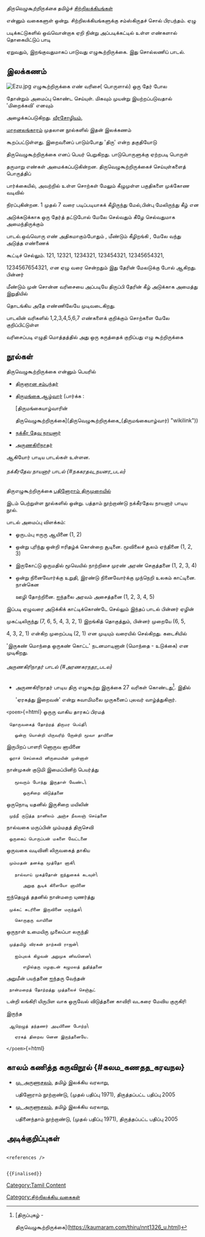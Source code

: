 *திருவெழுகூற்றிருக்கை* தமிழ்ச் [சிற்றிலக்கியங்கள்](சிற்றிலக்கியங்கள் "wikilink")
என்னும் வகைகளுள் ஒன்று. சிற்றிலக்கியங்களுக்கு சம்ஸ்கிருதச் சொல் பிரபந்தம். ஏழு
படிக்கட்டுகளில் ஒவ்வொன்றாக ஏறி நின்று அப்படிக்கட்டில் உள்ள எண்களால் தொகையிட்டுப் பாடி
ஏறுவதும், இறங்குவதுமாகப் பாடுவது எழுகூற்றிருக்கை. இது சொல்லணிப் பாடல்.

## இலக்கணம்

![](Ezu.jpg "Ezu.jpg") எழுகூற்றிருக்கை எண் வரிசை( பொருளால்) ஒரு தேர் போல
தோன்றும் அமைப்பு கொண்ட செய்யுள். மிகவும் முயன்று இயற்றப்படுவதால் \'மிறைக்கவி\' எனவும்
அழைக்கப்படுகிறது. [வீரசோழியம்](வீரசோழியம் "wikilink"),
[மாறனலங்காரம்](மாறனலங்காரம் "wikilink") முதலான நூல்களில் இதன் இலக்கணம்
கூறப்பட்டுள்ளது. இறைவனைப் பாடும்போது \'திரு\' என்ற தகுதியோடு
திருவெழுகூற்றிருக்கை எனப் பெயர் பெறுகிறது. பாடுபொருளுக்கு ஏற்றபடி பொருள்
தருமாறு எண்கள் அமைக்கப்படுகின்றன. திருவெழுகூற்றிருக்கைச் செய்யுள்களைத் பொருத்திப்
பார்க்கையில், அவற்றில் உள்ள சொற்கள் மேலும் கீழுமுள்ள பகுதிகளை முக்கோண வடிவில்
நிரப்புகின்றன. 1 முதல் 7 வரை படிப்படியாகக் கீழிருந்து மேல்,பின்பு மேலிருந்து கீழ் என
அடுக்கடுக்காக ஒரு தேர்த் தட்டுபோல் மேலே செல்வதும் கீழே செல்வதுமாக அமைந்திருக்கும்
பாடல்.ஒவ்வொரு எண் அதிகமாகும்போதும் , மீண்டும் கீழிறங்கி , மேலே வந்து அடுத்த எண்ணைக்
கூட்டிச் செல்லும். 121, 12321, 1234321, 123454321, 12345654321,
1234567654321, என ஏழு வரை சென்றதும் இது தேரின் மேலடுக்கு போல் ஆகிறது. பின்னர்
மீண்டும் முன் சொன்ன வரிசையை அப்படியே திருப்பி தேரின் கீழ் அடுக்காக அமைத்து இறுதியில்
தொடங்கிய அதே எண்ணிலேயே முடிவடைகிறது.

பாடலின் வரிகளில் 1,2,3,4,5,6,7 எண்களைக் குறிக்கும் சொற்களை மேலே குறிப்பிட்டுள்ள
வரிசைப்படி எழுதி மொத்தத்தில் அது ஒரு கருத்தைக் குறிப்பது எழு கூற்றிருக்கை

## நூல்கள்

திருவெழுகூற்றிருக்கை என்னும் பெயரில்

-   [திருஞான சம்பந்தர்](திருஞான_சம்பந்தர் "wikilink")
-   [திருமங்கை ஆழ்வார்](திருமங்கையாழ்வார் "wikilink") (பார்க்க :
    [திருமங்கையாழ்வாரின்
    திருவெழுகூற்றிருக்கை](திருவெழுகூற்றிருக்கை_(திருமங்கையாழ்வார்) "wikilink"))
-   [நக்கீர தேவ நாயனார்](நக்கீர_தேவ_நாயனார் "wikilink")
-   [அருணகிரிநாதர்](அருணகிரிநாதர் "wikilink")

ஆகியோர் பாடிய பாடல்கள் உள்ளன.

###### நக்கீரதேவ நாயனார் பாடல் {#நககரதவ_நயனர_படல}

திருஎழுகூற்றிருக்கை [பதினோராம் திருமுறையில்](பதினோராம்_திருமுறை "wikilink")
இடம் பெற்றுள்ள நூல்களில் ஒன்று. பத்தாம் நூற்றாண்டு நக்கீரதேவ நாயனார் பாடிய நூல்.

பாடல் அமைப்பு விளக்கம்:

-   ஓருடம்பு ஈருரு ஆயினை (1, 2)
-   ஒன்று புரிந்து ஒன்றி ஈரிதழ்க் கொன்றை சூடினை. மூவிலைச் சூலம் ஏந்தினை (1, 2, 3)
-   இருகோட்டு ஒருமதில் மூவெயில் நாற்றிசை முரண் அரண் செகுத்தனை (1, 2, 3, 4)
-   ஒன்று நினைவோர்க்கு உறுதி, இரண்டு நினைவோர்க்கு முந்நெறி உலகம் காட்டினை. நான்கென
    ஊழி தோற்றினை. ஐந்தலை அரவம் அசைத்தனை (1, 2, 3, 4, 5)

இப்படி ஏழுவரை அடுக்கிக் காட்டிக்கொண்டே செல்லும் இந்தப் பாடல் பின்னர் ஏழின்
முகட்டிலிருந்து (7, 6, 5, 4, 3, 2, 1) இறங்கித் தொகுத்தும், பின்னர் முறையே (6, 5,
4, 3, 2, 1) என்கிற முறைப்படி (2, 1) என முடியும் வரையில் செல்கிறது. கடைசியில்
\'இருகண் மொந்தை ஒருகண் கொட்ட' நடனமாடினான் (மொந்தை - உடுக்கை) என முடிகிறது.

###### அருணகிரிநாதர் பாடல் {#அரணகரநதர_படல}

-   அருணகிரிநாதர் பாடிய திரு எழுகூற்று இருக்கை 27 வரிகள் கொண்டது[^1]. இதில்
    \'ஏரகத்து இறைவன்\' என்று சுவாமிமலை முருகனைப் புலவர் வாழ்த்துகிறார்.

`<poem>`{=html} ஓருரு வாகிய தாரகப் பிரமத்

` தொருவகைத் தோற்றத் திருமர பெய்தி`\
`   ஒன்றா யொன்றி யிருவரிற் றோன்றி மூவா தாயினை`

இருபிறப் பாளரி னொருவ னாயினை

` ஓராச் செய்கையி னிருமையின் முன்னாள்`

நான்முகன் குடுமி இமைப்பினிற் பெயர்த்து

`   மூவரும் போந்து இருதாள் வேண்ட`\
`      ஒருசிறை விடுத்தனை`

ஒருநொடி யதனில் இருசிறை மயிலின்

` முந்நீ ருடுத்த நானிலம் அஞ்ச நீவலஞ் செய்தனை`

நால்வகை மருப்பின் மும்மதத் திருசெவி

` ஒருகைப் பொருப்பன் மகளை வேட்டனை`

ஒருவகை வடிவினி லிருவகைத் தாகிய

` மும்மதன் தனக்கு மூத்தோ னாகி`\
`   நால்வாய் முகத்தோன் ஐந்துகைக் கடவுள்`\
`      அறுகு சூடிக் கிளையோ னாயினை`

ஐந்தெழுத் ததனில் நான்மறை யுணர்த்து

` முக்கட் சுடரினை இருவினை மருந்துக்`\
`   கொருகுரு வாயினை`

ஒருநாள் உமையிரு முலைப்பா லருந்தி

` முத்தமிழ் விரகன் நாற்கவி ராஜன்`\
`   ஐம்புலக் கிழவன் அறுமுக னிவனென`\
`      எழில்தரு மழகுடன் கழுமலத் துதித்தனை`

அறுமீன் பயந்தனை ஐந்தரு வேந்தன்

` நான்மறைத் தோற்றத்து முத்தலைச் செஞ்சூட்`

டன்றி லங்கிரி யிருபிள வாக ஒருவேல் விடுத்தனை காவிரி வடகரை மேவிய குருகிரி
இருந்த

` ஆறெழுத் தந்தணர் அடியிணை போற்ற`\
`   ஏரகத் திறைவ னென இருந்தனையே.`

`</poem>`{=html}

## காலம் கணித்த கருவிநூல் {#கலம_கணதத_கரவநல}

-   [மு. அருணாசலம்](மு._அருணாசலம் "wikilink"), தமிழ் இலக்கிய வரலாறு,
    பதினோராம் நூற்றாண்டு, (முதல் பதிப்பு 1971), திருத்தப்பட்ட பதிப்பு 2005
-   [மு. அருணாசலம்](மு._அருணாசலம் "wikilink"), தமிழ் இலக்கிய வரலாறு,
    பதினைந்தாம் நூற்றாண்டு, (முதல் பதிப்பு 1971), திருத்தப்பட்ட பதிப்பு 2005

## அடிக்குறிப்புகள்

```{=html}
<references />
```
```{=mediawiki}
{{Finalised}}
```
[Category:Tamil Content](Category:Tamil_Content "wikilink")
[Category:சிற்றிலக்கிய வகைகள்](Category:சிற்றிலக்கிய_வகைகள் "wikilink")

[^1]: [திருப்புகழ் -
    திருவெழுகூற்றிருக்கை](https://kaumaram.com/thiru/nnt1326_u.html)
